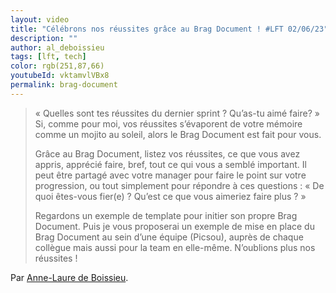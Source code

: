 ```yaml
---
layout: video
title: "Célébrons nos réussites grâce au Brag Document ! #LFT 02/06/23"
description: ""
author: al_deboissieu
tags: [lft, tech]
color: rgb(251,87,66)
youtubeId: vktamvlVBx8
permalink: brag-document
---
```


> « Quelles sont tes réussites du dernier sprint ? Qu’as-tu aimé faire? » Si, comme pour moi, vos réussites s’évaporent de votre mémoire comme un mojito au soleil, alors le Brag Document est fait pour vous.
>
> Grâce au Brag Document, listez vos réussites, ce que vous avez appris, apprécié faire, bref, tout ce qui vous a semblé important. Il peut être partagé avec votre manager pour faire le point sur votre progression, ou tout simplement pour répondre à ces questions : « De quoi êtes-vous fier(e) ? Qu’est ce que vous aimeriez faire plus ? »
>
> Regardons un exemple de template pour initier son propre Brag Document. Puis je vous proposerai un exemple de mise en place du Brag Document au sein d’une équipe (Picsou), auprès de chaque collègue mais aussi pour la team en elle-même. N’oublions plus nos réussites !

Par [Anne-Laure de Boissieu](https://twitter.com/AnneLaure2B).